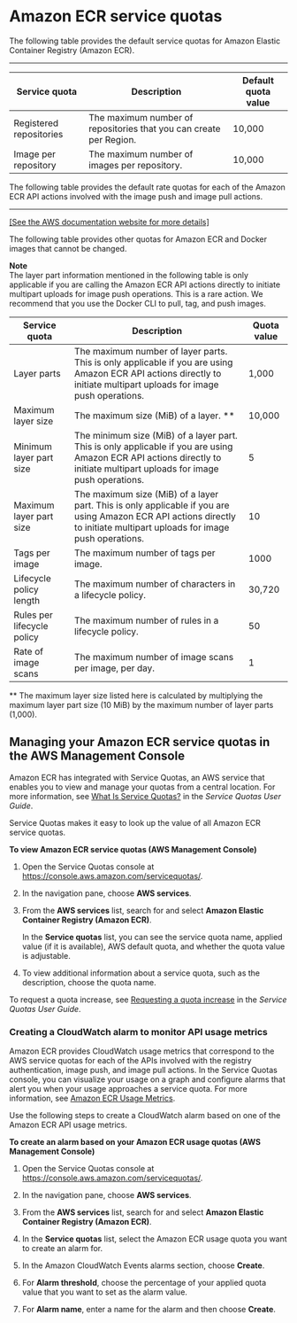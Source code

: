 # Amazon ECR service quotas<a name="service-quotas"></a>

The following table provides the default service quotas for Amazon Elastic Container Registry \(Amazon ECR\)\.


****  

| Service quota | Description | Default quota value | 
| --- | --- | --- | 
|  Registered repositories  |  The maximum number of repositories that you can create per Region\.  |  10,000  | 
|  Image per repository  |  The maximum number of images per repository\.  |  10,000  | 

The following table provides the default rate quotas for each of the Amazon ECR API actions involved with the image push and image pull actions\.


****  
[\[See the AWS documentation website for more details\]](http://docs.aws.amazon.com/AmazonECR/latest/userguide/service-quotas.html)

The following table provides other quotas for Amazon ECR and Docker images that cannot be changed\.

**Note**  
The layer part information mentioned in the following table is only applicable if you are calling the Amazon ECR API actions directly to initiate multipart uploads for image push operations\. This is a rare action\. We recommend that you use the Docker CLI to pull, tag, and push images\.


| Service quota | Description | Quota value | 
| --- | --- | --- | 
|  Layer parts  |  The maximum number of layer parts\. This is only applicable if you are using Amazon ECR API actions directly to initiate multipart uploads for image push operations\.  |  1,000  | 
|  Maximum layer size  |  The maximum size \(MiB\) of a layer\. \*\*  |  10,000  | 
|  Minimum layer part size  |  The minimum size \(MiB\) of a layer part\. This is only applicable if you are using Amazon ECR API actions directly to initiate multipart uploads for image push operations\.  |  5  | 
|  Maximum layer part size  |  The maximum size \(MiB\) of a layer part\. This is only applicable if you are using Amazon ECR API actions directly to initiate multipart uploads for image push operations\.  |  10  | 
|  Tags per image  |  The maximum number of tags per image\.  |  1000  | 
|  Lifecycle policy length  |  The maximum number of characters in a lifecycle policy\.  |  30,720  | 
|  Rules per lifecycle policy  |  The maximum number of rules in a lifecycle policy\.  |  50  | 
|  Rate of image scans  |  The maximum number of image scans per image, per day\.  |  1  | 

\*\* The maximum layer size listed here is calculated by multiplying the maximum layer part size \(10 MiB\) by the maximum number of layer parts \(1,000\)\.

## Managing your Amazon ECR service quotas in the AWS Management Console<a name="service-quotas-console"></a>

Amazon ECR has integrated with Service Quotas, an AWS service that enables you to view and manage your quotas from a central location\. For more information, see [What Is Service Quotas?](https://docs.aws.amazon.com/servicequotas/latest/userguide/intro.html) in the *Service Quotas User Guide*\.

Service Quotas makes it easy to look up the value of all Amazon ECR service quotas\.

**To view Amazon ECR service quotas \(AWS Management Console\)**

1. Open the Service Quotas console at [https://console\.aws\.amazon\.com/servicequotas/](https://console.aws.amazon.com/servicequotas/)\.

1. In the navigation pane, choose **AWS services**\.

1. From the **AWS services** list, search for and select **Amazon Elastic Container Registry \(Amazon ECR\)**\.

   In the **Service quotas** list, you can see the service quota name, applied value \(if it is available\), AWS default quota, and whether the quota value is adjustable\.

1. To view additional information about a service quota, such as the description, choose the quota name\.

To request a quota increase, see [Requesting a quota increase](https://docs.aws.amazon.com/servicequotas/latest/userguide/request-increase.html) in the *Service Quotas User Guide*\.

### Creating a CloudWatch alarm to monitor API usage metrics<a name="service-quota-alarm"></a>

Amazon ECR provides CloudWatch usage metrics that correspond to the AWS service quotas for each of the APIs involved with the registry authentication, image push, and image pull actions\. In the Service Quotas console, you can visualize your usage on a graph and configure alarms that alert you when your usage approaches a service quota\. For more information, see [Amazon ECR Usage Metrics](monitoring-usage.md)\.

Use the following steps to create a CloudWatch alarm based on one of the Amazon ECR API usage metrics\.

**To create an alarm based on your Amazon ECR usage quotas \(AWS Management Console\)**

1. Open the Service Quotas console at [https://console\.aws\.amazon\.com/servicequotas/](https://console.aws.amazon.com/servicequotas/)\.

1. In the navigation pane, choose **AWS services**\.

1. From the **AWS services** list, search for and select **Amazon Elastic Container Registry \(Amazon ECR\)**\.

1. In the **Service quotas** list, select the Amazon ECR usage quota you want to create an alarm for\.

1. In the Amazon CloudWatch Events alarms section, choose **Create**\.

1. For **Alarm threshold**, choose the percentage of your applied quota value that you want to set as the alarm value\.

1. For **Alarm name**, enter a name for the alarm and then choose **Create**\.